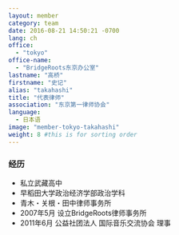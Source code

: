 ```yaml
---
layout: member
category: team
date: 2016-08-21 14:50:21 -0700
lang: ch
office:
  - "tokyo"
office-name:
  - "BridgeRoots东京办公室"
lastname: "高桥"
firstname: "史记"
alias: "takahashi"
title: "代表律师"
association: "东京第一律师协会"
language:
  - 日本语
image: "member-tokyo-takahashi"
weight: 8 #this is for sorting order
---
```


### 经历
- 私立武藏高中
- 早稻田大学政治经济学部政治学科
- 青木・关根・田中律师事务所
- 2007年5月 设立BridgeRoots律师事务所
- 2011年6月 公益社团法人 国际音乐交流协会 理事

